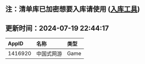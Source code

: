 ## 注：清单库已加密想要入库请使用 ([入库工具](https://github.com/BlankTMing/ManifestAutoUpdate/releases))

## 更新时间：2024-07-19 22:44:17
| AppID | 名称 | 类型  |
| :-------------------- | :----------------------------- | :----------- |
| 1416920 | 中国式网游| Game |
